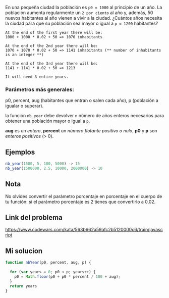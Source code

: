 En una pequeña ciudad la población es `p0 = 1000` al principio de un año. La población aumenta regularmente un `2 por ciento` al año y, además, 50 nuevos habitantes al año vienen a vivir a la ciudad. ¿Cuántos años necesita la ciudad para que su población sea mayor o igual a `p = 1200` habitantes?

```
At the end of the first year there will be: 
1000 + 1000 * 0.02 + 50 => 1070 inhabitants

At the end of the 2nd year there will be: 
1070 + 1070 * 0.02 + 50 => 1141 inhabitants (** number of inhabitants is an integer **)

At the end of the 3rd year there will be:
1141 + 1141 * 0.02 + 50 => 1213

It will need 3 entire years.
```

### Parámetros más generales:  
  
p0, percent, aug (habitantes que entran o salen cada año), p (población a igualar o superar). 

la función `nb_year` debe devolver `n` número de años enteros necesarios para obtener una población mayor o igual a `p`.  
  
**aug** es un _entero_, **percent** un _número flotante positivo o nulo_, **p0** y **p** son _enteros positivos_ (> 0).

## Ejemplos

```js
nb_year(1500, 5, 100, 5000) -> 15
nb_year(1500000, 2.5, 10000, 2000000) -> 10
```

## Nota

No olvides convertir el parámetro porcentaje en porcentaje en el cuerpo de tu función: si el parámetro porcentaje es 2 tienes que convertirlo a 0,02.

## Link del problema

https://www.codewars.com/kata/563b662a59afc2b5120000c6/train/javascript

## Mi solucion

```js
function nbYear(p0, percent, aug, p) {
    
  for (var years = 0; p0 < p; years++) {
    p0 = Math.floor(p0 + p0 * percent / 100 + aug);
  }
  return years
}
```

